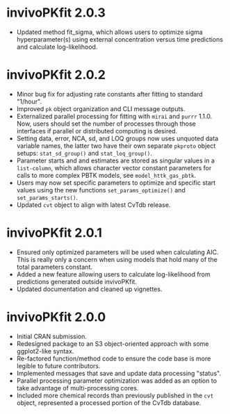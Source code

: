 # invivoPKfit 2.0.3

* Updated method fit_sigma, which allows users to optimize sigma hyperparameter(s)
using external concentration versus time predictions and calculate log-likelihood.

# invivoPKfit 2.0.2

* Minor bug fix for adjusting rate constants after fitting to standard "1/hour".  
* Improved `pk` object organization and CLI message outputs.  
* Externalized parallel processing for fitting with `mirai` and `purrr` 1.1.0.
Now, users should set the number of processes through those interfaces if
parallel or distributed computing is desired.  
* Setting data, error, NCA, sd, and LOQ groups now uses unquoted data variable names,
the latter two have their own separate `pkproto` object setups: `stat_sd_group()` and `stat_loq_group()`.  
* Parameter starts and and estimates are stored as singular values in a `list-column`,
which allows character vector constant parameters for calls to more complex PBTK models,
see `model_httk_gas_pbtk`.  
* Users may now set specific parameters to optimize and specific start values using the new functions
`set_params_optimize()` and `set_params_starts()`.
* Updated `cvt` object to align with latest CvTdb release.


# invivoPKfit 2.0.1

* Ensured only optimized parameters will be used when calculating AIC. This is really
only a concern when using models that hold many of the total parameters constant.  
* Added a new feature allowing users to calculate log-likelihood from predictions
generated outside invivoPKfit.  
* Updated documentation and cleaned up vignettes.


# invivoPKfit 2.0.0

* Initial CRAN submission.  
* Redesigned package to an S3 object-oriented approach with some ggplot2-like syntax.  
* Re-factored function/method code to ensure the code base is more legible to future contributors.  
* Implemented messages that save and update data processing "status".  
* Parallel processing parameter optimization was added as an option to take advantage of multi-processing cores.  
* Included more chemical records than previously published in the `cvt` object, represented a processed portion of the CvTdb database.
